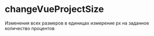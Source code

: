 # changeVueProjectSize
Изменения всех размеров в единицах измерение px на заданное количество процентов
